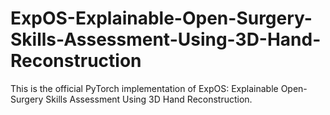 # ExpOS-Explainable-Open-Surgery-Skills-Assessment-Using-3D-Hand-Reconstruction
This is the official PyTorch implementation of ExpOS: Explainable Open-Surgery Skills Assessment Using 3D Hand Reconstruction.

